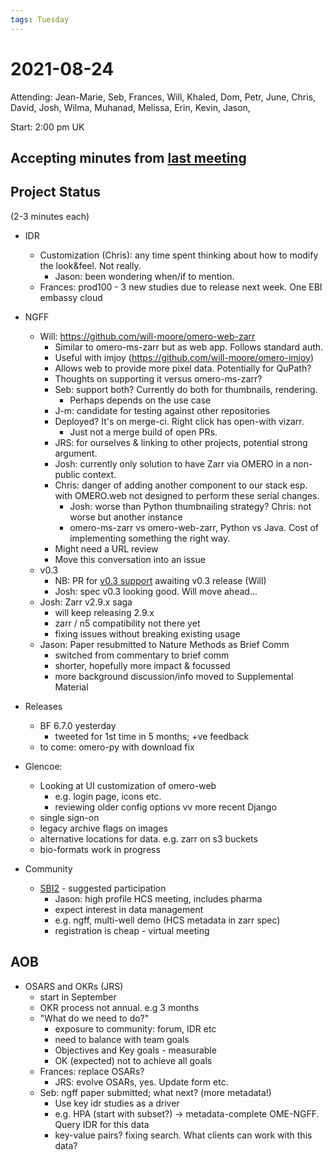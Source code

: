 ```yaml
---
tags: Tuesday
---
```


# 2021-08-24

Attending: Jean-Marie, Seb, Frances, Will, Khaled, Dom, Petr, June, Chris, David, Josh, Wilma, Muhanad, Melissa, Erin, Kevin, Jason, 

Start: 2:00 pm UK

## Accepting minutes from [last meeting](https://github.com/ome/meeting-minutes)

## Project Status

(2-3 minutes each)

- IDR
  - Customization (Chris): any time spent thinking about how to modify the look&feel. Not really.
      - Jason: been wondering when/if to mention.
  - Frances: prod100 - 3 new studies due to release next week. One EBI embassy cloud

- NGFF
  - Will: https://github.com/will-moore/omero-web-zarr
    - Similar to omero-ms-zarr but as web app. Follows standard auth.
    - Useful with imjoy (https://github.com/will-moore/omero-imjoy)
    - Allows web to provide more pixel data. Potentially for QuPath?
    - Thoughts on supporting it versus omero-ms-zarr?
    - Seb: support both? Currently do both for thumbnails, rendering.
      - Perhaps depends on the use case
    - J-m: candidate for testing against other repositories
    - Deployed? It's on merge-ci. Right click has open-with vizarr.
      - Just not a merge build of open PRs.
    - JRS: for ourselves & linking to other projects, potential strong argument.
    - Josh: currently only solution to have Zarr via OMERO in a non-public context.
    - Chris: danger of adding another component to our stack esp. with OMERO.web not designed to perform these serial changes.
      - Josh: worse than Python thumbnailing strategy? Chris: not worse but another instance
      - omero-ms-zarr vs omero-web-zarr, Python vs Java. Cost of implementing something the right way.
    - Might need a URL review
    - Move this conversation into an issue
  - v0.3
    - NB: PR for [v0.3 support](https://github.com/will-moore/omero-web-zarr/pull/1) awaiting v0.3 release (Will)
    - Josh: spec v0.3 looking good. Will move ahead...
  - Josh: Zarr v2.9.x saga
    - will keep releasing 2.9.x
    - zarr / n5 compatibility not there yet
    - fixing issues without breaking existing usage
  - Jason: Paper resubmitted to Nature Methods as Brief Comm
    - switched from commentary to brief comm
    - shorter, hopefully more impact & focussed
    - more background discussion/info moved to Supplemental Material

- Releases
  - BF 6.7.0 yesterday
    - tweeted for 1st time in 5 months; +ve feedback
  - to come: omero-py with download fix

- Glencoe:
  - Looking at UI customization of omero-web
    - e.g. login page, icons etc.
    - reviewing older config options vv more recent Django
  - single sign-on
  - legacy archive flags on images
  - alternative locations for data. e.g. zarr on s3 buckets
  - bio-formats work in progress

- Community
    - [SBI2](https://sbi2.org/events/) - suggested participation
      - Jason: high profile HCS meeting, includes pharma
      - expect interest in data management
      - e.g. ngff, multi-well demo (HCS metadata in zarr spec)
      - registration is cheap - virtual meeting

## AOB

- OSARS and OKRs  (JRS)
  - start in September
  - OKR process not annual. e.g 3 months
  - "What do we need to do?"
    - exposure to community: forum, IDR etc
    - need to balance with team goals
    - Objectives and Key goals - measurable
    - OK (expected) not to achieve all goals
  - Frances: replace OSARs?
    - JRS: evolve OSARs, yes. Update form etc.
  - Seb: ngff paper submitted; what next? (more metadata!)
    - Use key idr studies as a driver
    - e.g. HPA (start with subset?) -> metadata-complete OME-NGFF. Query IDR for this data
    - key-value pairs? fixing search. What clients can work with this data?